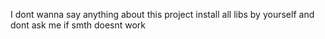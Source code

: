 I dont wanna say anything about this project install all libs by yourself and dont ask me if smth doesnt work
